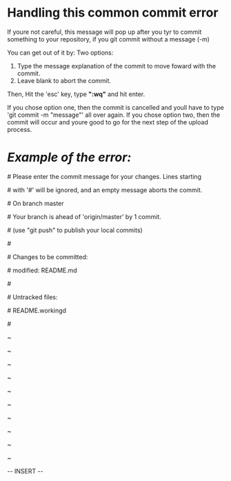 # Handling this common commit error 
If youre not careful, this message will pop up after you tyr to commit something to your repository, 
if you git commit without a message (-m)

You can get out of it by:
Two options:
1. Type the message explanation of the commit to move foward with the commit.
2. Leave blank to abort the commit.

Then, Hit the 'esc' key, type **":wq"** and hit enter. 

If you chose option one, then the commit is cancelled and youll have to type 'git commit -m "message"' all over again.
If you chose option two, then the commit will occur and youre good to go for the next step of the upload process.



# *Example of the error:*

\# Please enter the commit message for your changes. Lines starting

\# with '#' will be ignored, and an empty message aborts the commit.

\# On branch master

\# Your branch is ahead of 'origin/master' by 1 commit.

\#   (use "git push" to publish your local commits)

\#

\# Changes to be committed:

\#       modified:   README.md

\#

\# Untracked files:

\#       README.workingd

\#

\~               

\~        

\~    

\~  

\~   

~  

~ 

~ 

~   

~     

-- INSERT --
